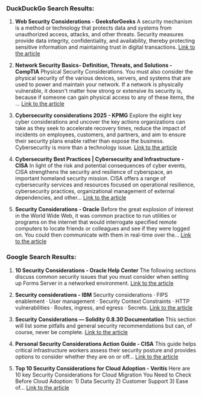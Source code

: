 ### DuckDuckGo Search Results:

1. **Web Security Considerations - GeeksforGeeks**
   A security mechanism is a method or technology that protects data and systems from unauthorized access, attacks, and other threats. Security measures provide data integrity, confidentiality, and availability, thereby protecting sensitive information and maintaining trust in digital transactions.
   [Link to the article](https://www.geeksforgeeks.org/web-security-considerations/)

2. **Network Security Basics- Definition, Threats, and Solutions - CompTIA**
   Physical Security Considerations. You must also consider the physical security of the various devices, servers, and systems that are used to power and maintain your network. If a network is physically vulnerable, it doesn't matter how strong or extensive its security is, because if someone can gain physical access to any of these items, the ...
   [Link to the article](https://www.comptia.org/content/guides/network-security-basics-definition-threats-and-solutions)

3. **Cybersecurity considerations 2025 - KPMG**
   Explore the eight key cyber considerations and uncover the key actions organizations can take as they seek to accelerate recovery times, reduce the impact of incidents on employees, customers, and partners, and aim to ensure their security plans enable rather than expose the business. Cybersecurity is more than a technology issue.
   [Link to the article](https://kpmg.com/xx/en/our-insights/ai-and-technology/cybersecurity-considerations-2025.html)

4. **Cybersecurity Best Practices | Cybersecurity and Infrastructure - CISA**
   In light of the risk and potential consequences of cyber events, CISA strengthens the security and resilience of cyberspace, an important homeland security mission. CISA offers a range of cybersecurity services and resources focused on operational resilience, cybersecurity practices, organizational management of external dependencies, and other...
   [Link to the article](https://www.cisa.gov/topics/cybersecurity-best-practices)

5. **Security Considerations - Oracle**
   Before the great explosion of interest in the World Wide Web, it was common practice to run utilities or programs on the internet that would interrogate specified remote computers to locate friends or colleagues and see if they were logged on. You could then communicate with them in real-time over the...
   [Link to the article](https://docs.oracle.com/cd/A97335_02/apps.102/a86202/chap10.htm)

### Google Search Results:

1. **10 Security Considerations - Oracle Help Center**
   The following sections discuss common security issues that you must consider when setting up Forms Server in a networked environment.
   [Link to the article](https://docs.oracle.com/cd/A97335_01/apps.102/a86202/chap10.htm)

2. **Security considerations - IBM**
   Security considerations · FIPS enablement · User management · Security Context Constraints · HTTP vulnerabilities · Routes, ingress, and egress · Secrets.
   [Link to the article](https://www.ibm.com/docs/en/cloud-paks/cp-biz-automation/24.0.0?topic=deployment-security-considerations)

3. **Security Considerations — Solidity 0.8.30 Documentation**
   This section will list some pitfalls and general security recommendations but can, of course, never be complete.
   [Link to the article](https://docs.soliditylang.org/en/latest/security-considerations.html)

4. **Personal Security Considerations Action Guide - CISA**
   This guide helps critical infrastructure workers assess their security posture and provides options to consider whether they are on or off…
   [Link to the article](https://www.cisa.gov/resources-tools/resources/personal-security-considerations-action-guide)

5. **Top 10 Security Considerations for Cloud Adoption - Veritis**
   Here are 10 key Security Considerations for Cloud Migration You Need to Check Before Cloud Adoption: 1) Data Security 2) Customer Support 3) Ease of…
   [Link to the article](https://www.veritis.com/blog/10-key-security-considerations-during-cloud-selection-and-implementation/)